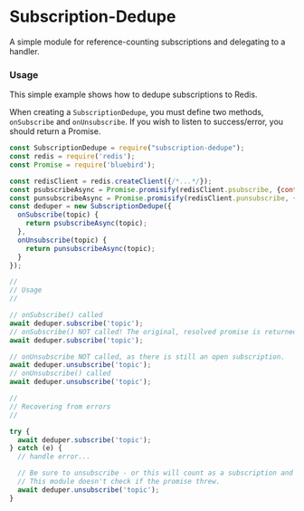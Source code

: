 # Subscription-Dedupe

A simple module for reference-counting subscriptions and delegating to a handler.

### Usage

This simple example shows how to dedupe subscriptions to Redis.

When creating a `SubscriptionDedupe`, you must define two methods, `onSubscribe` and `onUnsubscribe`.
If you wish to listen to success/error, you should return a Promise.

```js
const SubscriptionDedupe = require("subscription-dedupe");
const redis = require('redis');
const Promise = require('bluebird');

const redisClient = redis.createClient({/*...*/});
const psubscribeAsync = Promise.promisify(redisClient.psubscribe, {context: redisClient});
const punsubscribeAsync = Promise.promisify(redisClient.punsubscribe, {context: redisClient});
const deduper = new SubscriptionDedupe({
  onSubscribe(topic) {
    return psubscribeAsync(topic);
  },
  onUnsubscribe(topic) {
    return punsubscribeAsync(topic);
  }
});

//
// Usage
//

// onSubscribe() called
await deduper.subscribe('topic');
// onSubscribe() NOT called! The original, resolved promise is returned instead.
await deduper.subscribe('topic');

// onUnsubscribe NOT called, as there is still an open subscription.
await deduper.unsubscribe('topic');
// onUnsubscribe() called
await deduper.unsubscribe('topic');

//
// Recovering from errors
//

try {
  await deduper.subscribe('topic');
} catch (e) {
  // handle error...

  // Be sure to unsubscribe - or this will count as a subscription and new attempts will also throw!
  // This module doesn't check if the promise threw.
  await deduper.unsubscribe('topic');
}
```

